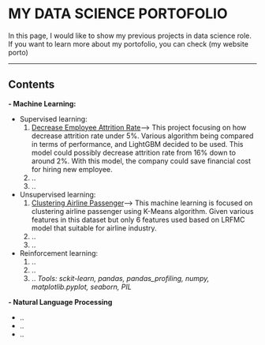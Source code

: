 # MY DATA SCIENCE PORTOFOLIO
In this page, I would like to show my previous projects in data science role. If you want to learn more about my portofolio, you can check (my website porto)

***
## Contents
**- Machine Learning:**
  - Supervised learning:
    1. [Decrease Employee Attrition Rate](https://github.com/virgobase/my-portfolio/tree/485a9d5b4334e35eb2ad25800184bf8b8a0ebd55/Attrition%20Rate)--> This project focusing on how decrease attrition rate under 5%. Various algorithm being compared in terms of performance, and LightGBM decided to be used. This model could possibly decrease attrition rate from 16% down to around 2%. With this model, the company could save financial cost for hiring new employee.
    2. ..
    3. ..
  - Unsupervised learning:
    1. [Clustering Airline Passenger](https://github.com/zerobase-one/my-portfolio/blob/main/Unsupervised%20Learning/Unsupervised_Learning.ipynb)--> This machine learning is focused on clustering airline passenger using K-Means algorithm. Given various features in this dataset but only 6 features used based on LRFMC model that suitable for airline industry.
    2. ..
    3. ..
  - Reinforcement learning:
    1. ..
    2. ..
    3. ..
_Tools: sckit-learn, pandas, pandas_profiling, numpy, matplotlib.pyplot, seaborn, PIL_

**- Natural Language Processing**
  - ..
  - ..
  - ..
